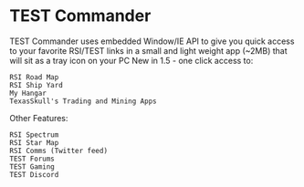 # TEST Commander
TEST Commander uses embedded Window/IE API to give you quick access to your favorite RSI/TEST links in a small and light weight app (~2MB) that will sit as a tray icon on your PC
New in 1.5 - one click access to:

    RSI Road Map
    RSI Ship Yard
    My Hangar
    TexasSkull's Trading and Mining Apps

Other Features:

    RSI Spectrum
    RSI Star Map
    RSI Comms (Twitter feed)
    TEST Forums
    TEST Gaming
    TEST Discord
